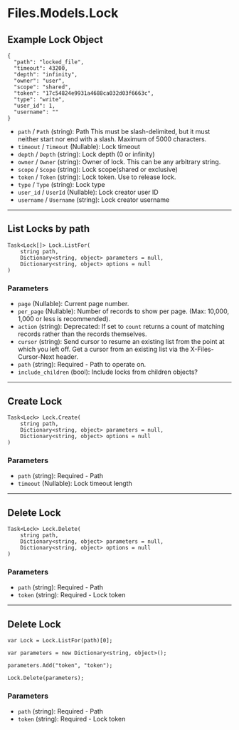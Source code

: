 # Files.Models.Lock

## Example Lock Object

```
{
  "path": "locked_file",
  "timeout": 43200,
  "depth": "infinity",
  "owner": "user",
  "scope": "shared",
  "token": "17c54824e9931a4688ca032d03f6663c",
  "type": "write",
  "user_id": 1,
  "username": ""
}
```

* `path` / `Path`  (string): Path This must be slash-delimited, but it must neither start nor end with a slash. Maximum of 5000 characters.
* `timeout` / `Timeout`  (Nullable<Int64>): Lock timeout
* `depth` / `Depth`  (string): Lock depth (0 or infinity)
* `owner` / `Owner`  (string): Owner of lock.  This can be any arbitrary string.
* `scope` / `Scope`  (string): Lock scope(shared or exclusive)
* `token` / `Token`  (string): Lock token.  Use to release lock.
* `type` / `Type`  (string): Lock type
* `user_id` / `UserId`  (Nullable<Int64>): Lock creator user ID
* `username` / `Username`  (string): Lock creator username


---

## List Locks by path

```
Task<Lock[]> Lock.ListFor(
    string path, 
    Dictionary<string, object> parameters = null,
    Dictionary<string, object> options = null
)
```

### Parameters

* `page` (Nullable<Int64>): Current page number.
* `per_page` (Nullable<Int64>): Number of records to show per page.  (Max: 10,000, 1,000 or less is recommended).
* `action` (string): Deprecated: If set to `count` returns a count of matching records rather than the records themselves.
* `cursor` (string): Send cursor to resume an existing list from the point at which you left off.  Get a cursor from an existing list via the X-Files-Cursor-Next header.
* `path` (string): Required - Path to operate on.
* `include_children` (bool): Include locks from children objects?


---

## Create Lock

```
Task<Lock> Lock.Create(
    string path, 
    Dictionary<string, object> parameters = null,
    Dictionary<string, object> options = null
)
```

### Parameters

* `path` (string): Required - Path
* `timeout` (Nullable<Int64>): Lock timeout length


---

## Delete Lock

```
Task<Lock> Lock.Delete(
    string path, 
    Dictionary<string, object> parameters = null,
    Dictionary<string, object> options = null
)
```

### Parameters

* `path` (string): Required - Path
* `token` (string): Required - Lock token


---

## Delete Lock

```
var Lock = Lock.ListFor(path)[0];

var parameters = new Dictionary<string, object>();

parameters.Add("token", "token");

Lock.Delete(parameters);
```

### Parameters

* `path` (string): Required - Path
* `token` (string): Required - Lock token

